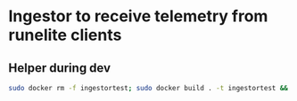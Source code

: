 # Ingestor to receive telemetry from runelite clients

## Helper during dev

```sh
sudo docker rm -f ingestortest; sudo docker build . -t ingestortest && sudo docker run --rm -d -p 8000:8000 --name ingestortest ingestortest
```
